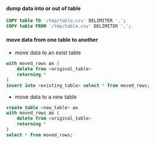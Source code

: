 #### dump data into or out of table

~~~sql
COPY table TO '/tmp/table.csv' DELIMITER ',';
COPY table FROM '/tmp/table.csv' DELIMITER ',';
~~~

#### move data from one table to another

- move data to an exist table

~~~sql
with moved_rows as (
    delete from <original_table>
    returning *
)
insert into <existing_table> select * from moved_rows;
~~~

- move data to a new table

~~~sql
create table <new_table> as
with moved_rows as (
    delete from <original_table>
    returning *
)
select * from moved_rows;
~~~

